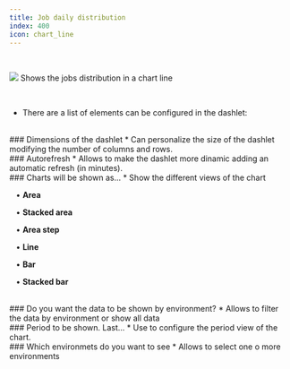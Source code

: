 ```yaml
---
title: Job daily distribution
index: 400
icon: chart_line
---
```


    
<br />

<img src="/static/images/icons/chart_line.png" /> Shows the jobs distribution in a chart line


<br />

* There are a list of elements can be configured in the dashlet:

<br />
### Dimensions of the dashlet
* Can personalize the size of the dashlet modifying the number of columns and rows.

<br />
### Autorefresh
* Allows to make the dashlet more dinamic adding an automatic refresh (in minutes).


<br />
### Charts will be shown as...
* Show the different views of the chart <br />


&nbsp; &nbsp;• **Area** <br />

&nbsp; &nbsp;• **Stacked area** <br />

&nbsp; &nbsp;• **Area step** <br />

&nbsp; &nbsp;• **Line** <br />

&nbsp; &nbsp;• **Bar** <br />

&nbsp; &nbsp;• **Stacked bar** 

<br />
### Do you want the data to be shown by environment?
* Allows to filter the data by environment or show all data

<br />
### Period to be shown. Last...
* Use to configure the period view of the chart. 

<br />
### Which environmets do you want to see
* Allows to select one o more environments